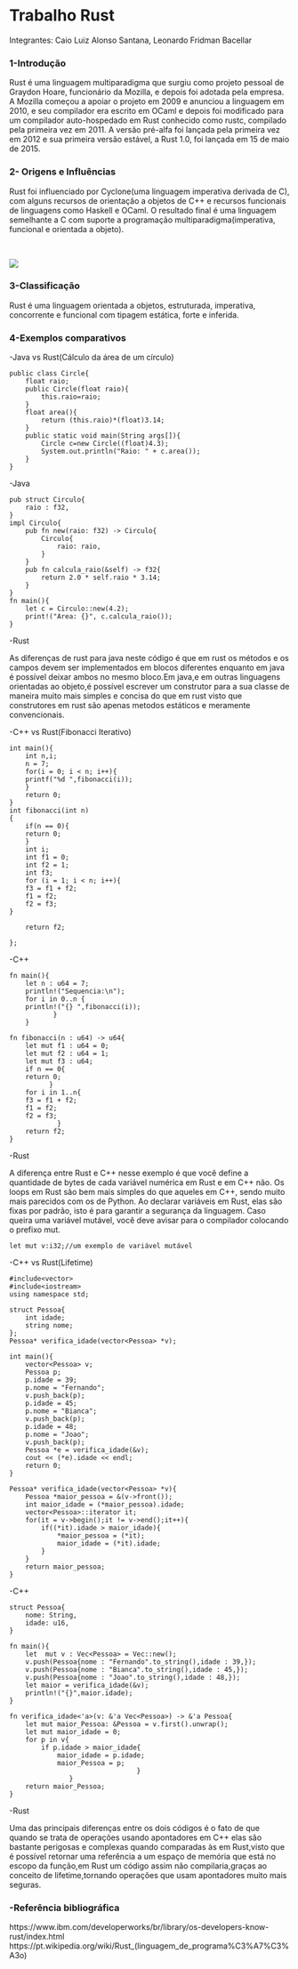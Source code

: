 <h1>Trabalho Rust</h1>
<p>Integrantes: Caio Luiz Alonso Santana, Leonardo Fridman Bacellar</p>
<h3>1-Introdução</h3><p>Rust é uma linguagem multiparadigma que surgiu como projeto pessoal de Graydon Hoare, funcionário da Mozilla, e depois foi adotada pela empresa. A Mozilla começou a apoiar o projeto em 2009 e anunciou a linguagem em 2010, e seu compilador era escrito em OCaml e depois foi modificado para um compilador auto-hospedado em Rust conhecido como rustc, compilado pela primeira vez em 2011. A versão pré-alfa foi lançada pela primeira vez em 2012 e sua primeira versão estável, a Rust 1.0, foi lançada em 15 de maio de 2015.</p>
<h3>2- Origens e Influências</h3><p>Rust foi influenciado por Cyclone(uma linguagem imperativa derivada de C), com alguns recursos de orientação a objetos de C++ e recursos funcionais de linguagens como Haskell e OCaml. O resultado final é uma linguagem semelhante a C com suporte a programação multiparadigma(imperativa, funcional e orientada a objeto).</p><br>


![](GenealogiaRust.png)


<h3>3-Classificação</h3><p>Rust é uma linguagem orientada a objetos, estruturada, imperativa, concorrente e funcional com tipagem estática, forte e inferida.</p>
<h3>4-Exemplos comparativos</h3><p>-Java vs Rust(Cálculo da área de um círculo)</p>

	public class Circle{
		float raio;
		public Circle(float raio){
			this.raio=raio;
		}
		float area(){
			return (this.raio)*(float)3.14;
		}
		public static void main(String args[]){
			Circle c=new Circle((float)4.3);
			System.out.println("Raio: " + c.area());
		}
	}
-Java<br>



	pub struct Circulo{
		raio : f32,
	}
	impl Circulo{
		pub fn new(raio: f32) -> Circulo{
			Circulo{
				raio: raio,
			}
		}
		pub fn calcula_raio(&self) -> f32{
			return 2.0 * self.raio * 3.14;
		}
	}
	fn main(){
		let c = Circulo::new(4.2);
		print!("Area: {}", c.calcula_raio());
	}
-Rust<br>
<p>As diferenças de rust para java neste código é que em rust os métodos e os campos devem ser implementados em blocos diferentes enquanto em java é possível deixar ambos no mesmo bloco.Em java,e em outras linguagens orientadas ao objeto,é possível escrever um construtor para a sua classe de maneira muito mais simples e concisa do que em rust visto que construtores em rust são apenas metodos estáticos e meramente convencionais.</p>
<p>-C++ vs Rust(Fibonacci Iterativo)</p>

	int main(){
	    int n,i;
	    n = 7;
	    for(i = 0; i < n; i++){
		printf("%d ",fibonacci(i));
	    }
	    return 0;
	}
	int fibonacci(int n)
	{
	    if(n == 0){
		return 0;
	    }
	    int i;
	    int f1 = 0;
	    int f2 = 1;
	    int f3;
	    for (i = 1; i < n; i++){
		f3 = f1 + f2;
		f1 = f2;
		f2 = f3;
	}

	    return f2;

	};

-C++<br>
	
	fn main(){
	    let n : u64 = 7;
	    println!("Sequencia:\n");
	    for i in 0..n {
		println!("{} ",fibonacci(i));
			   }
	    }

	fn fibonacci(n : u64) -> u64{
	    let mut f1 : u64 = 0;
	    let mut f2 : u64 = 1;
	    let mut f3 : u64;
	    if n == 0{
		return 0;
		      }
	    for i in 1..n{
		f3 = f1 + f2;
		f1 = f2;
		f2 = f3;
			    }
	    return f2;
	}

-Rust<br>
<p>A diferença entre Rust e C++ nesse exemplo é que você define a quantidade de bytes de cada variável numérica em Rust e em C++ não. Os loops em Rust são bem mais simples do que aqueles em C++, sendo muito mais parecidos com os de Python. Ao declarar variáveis em Rust, elas são fixas por padrão, isto é para garantir a segurança da linguagem. Caso queira uma variável mutável, você deve avisar para o compilador colocando o prefixo mut.</p>

	let mut v:i32;//um exemplo de variável mutável

-C++ vs Rust(Lifetime)
	
	#include<vector>
	#include<iostream>
	using namespace std;

	struct Pessoa{
		int idade;
		string nome;
	};
	Pessoa* verifica_idade(vector<Pessoa> *v);

	int main(){
		vector<Pessoa> v;
		Pessoa p;
		p.idade = 39;
		p.nome = "Fernando";
		v.push_back(p);
		p.idade = 45;
		p.nome = "Bianca";
		v.push_back(p);
		p.idade = 48;
		p.nome = "Joao";
		v.push_back(p);
		Pessoa *e = verifica_idade(&v);
		cout << (*e).idade << endl;
		return 0;
	}
	
	Pessoa* verifica_idade(vector<Pessoa> *v){
		Pessoa *maior_pessoa = &(v->front());
		int maior_idade = (*maior_pessoa).idade;
		vector<Pessoa>::iterator it;
		for(it = v->begin();it != v->end();it++){
			if((*it).idade > maior_idade){
				*maior_pessoa = (*it);
				maior_idade = (*it).idade;
			}
		}
		return maior_pessoa;
	}

-C++

	struct Pessoa{
		nome: String,
		idade: u16,
	}

	fn main(){
		let  mut v : Vec<Pessoa> = Vec::new();
		v.push(Pessoa{nome : "Fernando".to_string(),idade : 39,});
		v.push(Pessoa{nome : "Bianca".to_string(),idade : 45,});
		v.push(Pessoa{nome : "Joao".to_string(),idade : 48,});
		let maior = verifica_idade(&v);
		println!("{}",maior.idade);
	}

	fn verifica_idade<'a>(v: &'a Vec<Pessoa>) -> &'a Pessoa{ 
		let mut maior_Pessoa: &Pessoa = v.first().unwrap();
		let mut maior_idade = 0;
		for p in v{
			if p.idade > maior_idade{
				maior_idade = p.idade;
				maior_Pessoa = p;
									}
				   }
		return maior_Pessoa;
	}
-Rust

Uma das principais diferenças entre os dois códigos é o fato de que quando se trata de operações usando apontadores em C++ elas são bastante perigosas e complexas quando comparadas às em Rust,visto que é possível retornar uma referência a um espaço de memória que está no escopo da função,em Rust um código assim não compilaria,graças ao conceito de lifetime,tornando operações que usam apontadores muito mais seguras.

<h3>-Referência bibliográfica</h3>
<p>https://www.ibm.com/developerworks/br/library/os-developers-know-rust/index.html<br>
https://pt.wikipedia.org/wiki/Rust_(linguagem_de_programa%C3%A7%C3%A3o)</p>
